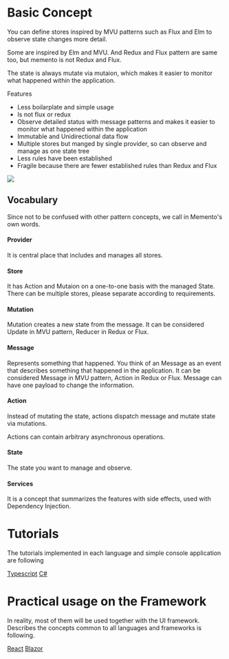# Basic Concept

You can define stores inspired by MVU patterns such as Flux and Elm to observe state changes more detail.

Some are inspired by Elm and MVU.
And Redux and Flux pattern are same too, but memento is not Redux and Flux.

The state is always mutate via mutaion, which makes it easier to monitor what happened within the application.

Features

* Less boilarplate and simple usage 
* Is not flux or redux 
* Observe detailed status with message patterns and makes it easier to monitor what happened within the application 
* Immutable and Unidirectional data flow
* Multiple stores but manged by single provider, so can observe and manage as one state tree
* Less rules have been established
* Fragile because there are fewer established rules than Redux and Flux

![](../../Architecture.jpg)

## Vocabulary

Since not to be confused with other pattern concepts, we call in Memento's own words.

#### Provider
It is central place that includes and manages all stores.

#### Store
It has Action and Mutaion on a one-to-one basis with the managed State. There can be multiple stores, please separate according to requirements.

#### Mutation
  Mutation creates a new state from the message. It can be considered Update in MVU pattern, Reducer in Redux or Flux.

#### Message
 Represents something that happened. You think of an Message as an event that describes something that happened in the application. It can be considered Message in MVU pattern, Action in Redux or Flux. Message can have one payload to change the information.

#### Action
Instead of mutating the state, actions dispatch message and mutate state via mutations.

Actions can contain arbitrary asynchronous operations.

#### State
The state you want to manage and observe.

#### Services 
It is a concept that summarizes the features with side effects, used with Dependency Injection.

# Tutorials

The tutorials implemented in each language and simple console application are following

[Typescript](./Tutorial.ts.md)
[C#](./Tutorial.cs.md)

# Practical usage on the Framework

In reality, most of them will be used together with the UI framework.
Describes the concepts common to all languages ​​and frameworks is following.

[React](./React/GettingStandard.md)
[Blazor](./Blazor/GettingStandard.md)
